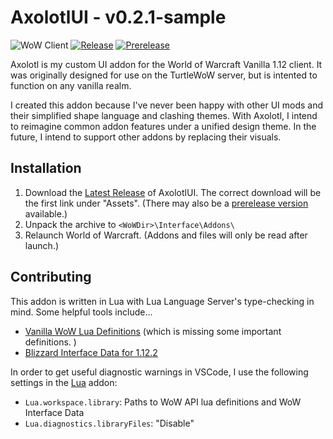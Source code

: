 # AxolotlUI - v0.2.1-sample
![WoW Client](https://img.shields.io/badge/wow_client-1.12.1_%22vanilla%22-blue)
[![Release](https://img.shields.io/github/v/release/ChionReverie/AxolotlUI)](https://github.com/ChionReverie/AxolotlUI/tags) 
[![Prerelease](https://img.shields.io/github/v/release/ChionReverie/AxolotlUI?include_prereleases&label=prerelease)](https://github.com/ChionReverie/AxolotlUI/tags)

Axolotl is my custom UI addon for the World of Warcraft Vanilla 1.12 client. It was originally designed for use on the TurtleWoW server, but is intented to function on any vanilla realm.

I created this addon because I've never been happy with other UI mods and their simplified shape language and clashing themes. With Axolotl, I intend to reimagine common addon features under a unified design theme. In the future, I intend to support other addons by replacing their visuals. 

## Installation
1. Download the [Latest Release](https://github.com/ChionReverie/AxolotlUI/releases/latest) of AxolotlUI. The correct download will be the first link under "Assets". (There may also be a [prerelease version](https://github.com/ChionReverie/AxolotlUI/releases) available.)
2. Unpack the archive to `<WoWDir>\Interface\Addons\`
3. Relaunch World of Warcraft. (Addons and files will only be read after launch.)

## Contributing
This addon is written in Lua with Lua Language Server's type-checking in mind. Some helpful tools include...
* [Vanilla WoW Lua Definitions](https://github.com/refaim/Vanilla-WoW-Lua-Definitions) (which is missing some important definitions. )
* [Blizzard Interface Data for 1.12.2](https://github.com/MOUZU/Blizzard-WoW-Interface/tree/master/1.12.1)

In order to get useful diagnostic warnings in VSCode, I use the following settings in the [Lua](https://marketplace.visualstudio.com/items?itemName=sumneko.lua) addon:
* `Lua.workspace.library`: Paths to WoW API lua definitions and WoW Interface Data
* `Lua.diagnostics.libraryFiles`: "Disable"
